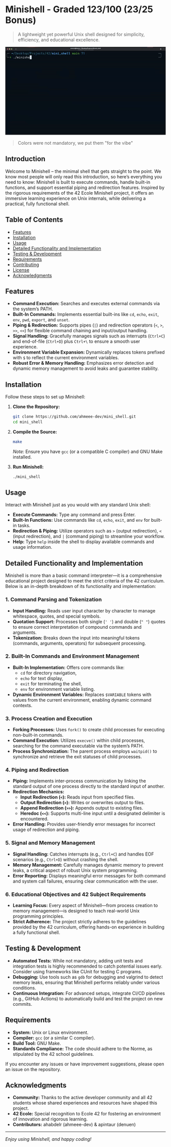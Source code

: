 # Minishell - Graded 123/100 (23/25 Bonus)
> A lightweight yet powerful Unix shell designed for simplicity, efficiency, and educational excellence.


![mini-demo](mini.gif)
> Colors were not mandatory, we put them "for the vibe"

## Introduction
Welcome to Minishell – the minimal shell that gets straight to the point. We know most people will only read this introduction, so here’s everything you need to know: Minishell is built to execute commands, handle built-in functions, and support essential piping and redirection features. Inspired by the rigorous requirements of the 42 Ecole Minishell project, it offers an immersive learning experience on Unix internals, while delivering a practical, fully functional shell.

## Table of Contents
- [Features](#features)
- [Installation](#installation)
- [Usage](#usage)
- [Detailed Functionality and Implementation](#detailed-functionality-and-implementation)
- [Testing & Development](#testing--development)
- [Requirements](#requirements)
- [Contributing](#contributing)
- [License](#license)
- [Acknowledgments](#acknowledgments)

## Features
- **Command Execution:** Searches and executes external commands via the system’s PATH.
- **Built-In Commands:** Implements essential built-ins like `cd`, `echo`, `exit`, `env`, `pwd`, `export`, and `unset`.
- **Piping & Redirection:** Supports pipes (`|`) and redirection operators (`<`, `>`, `>>`, `<<`) for flexible command chaining and input/output handling.
- **Signal Handling:** Gracefully manages signals such as interrupts (`Ctrl+C`) and end-of-file (`Ctrl+D`) plus `Ctrl+\` to ensure a smooth user experience.
- **Environment Variable Expansion:** Dynamically replaces tokens prefixed with `$` to reflect the current environment variables.
- **Robust Error & Memory Handling:** Emphasizes error detection and dynamic memory management to avoid leaks and guarantee stability.

## Installation
Follow these steps to set up Minishell:

1. **Clone the Repository:**
    ```bash
    git clone https://github.com/ahmeee-dev/mini_shell.git
    cd mini_shell
    ```

2. **Compile the Source:**
    ```bash
    make
    ```
    *Note:* Ensure you have `gcc` (or a compatible C compiler) and GNU Make installed.

3. **Run Minishell:**
    ```bash
    ./mini_shell
    ```

## Usage
Interact with Minishell just as you would with any standard Unix shell:

- **Execute Commands:** Type any command and press Enter.
- **Built-In Functions:** Use commands like `cd`, `echo`, `exit`, and `env` for built-in tasks.
- **Redirection & Piping:** Utilize operators such as `>` (output redirection), `<` (input redirection), and `|` (command piping) to streamline your workflow.
- **Help:** Type `help` inside the shell to display available commands and usage information.

## Detailed Functionality and Implementation
Minishell is more than a basic command interpreter—it is a comprehensive educational project designed to meet the strict criteria of the 42 curriculum. Below is an in-depth breakdown of its functionality and implementation:

### 1. Command Parsing and Tokenization
- **Input Handling:** Reads user input character by character to manage whitespace, quotes, and special symbols.
- **Quotation Support:** Processes both single (`' '`) and double (`" "`) quotes to ensure correct interpretation of compound commands and arguments.
- **Tokenization:** Breaks down the input into meaningful tokens (commands, arguments, operators) for subsequent processing.

### 2. Built-In Commands and Environment Management
- **Built-In Implementation:** Offers core commands like:
  - `cd` for directory navigation,
  - `echo` for text display,
  - `exit` for terminating the shell,
  - `env` for environment variable listing.
- **Dynamic Environment Variables:** Replaces `$VARIABLE` tokens with values from the current environment, enabling dynamic command contexts.

### 3. Process Creation and Execution
- **Forking Processes:** Uses `fork()` to create child processes for executing non-built-in commands.
- **Command Execution:** Utilizes `execve()` within child processes, searching for the command executable via the system’s PATH.
- **Process Synchronization:** The parent process employs `waitpid()` to synchronize and retrieve the exit statuses of child processes.

### 4. Piping and Redirection
- **Piping:** Implements inter-process communication by linking the standard output of one process directly to the standard input of another.
- **Redirection Mechanics:**
  - **Input Redirection (`<`):** Reads input from specified files.
  - **Output Redirection (`>`):** Writes or overwrites output to files.
  - **Append Redirection (`>>`):** Appends output to existing files.
  - **Heredoc (`<<`):** Supports multi-line input until a designated delimiter is encountered.
- **Error Handling:** Provides user-friendly error messages for incorrect usage of redirection and piping.

### 5. Signal and Memory Management
- **Signal Handling:** Catches interrupts (e.g., `Ctrl+C`) and handles EOF scenarios (e.g., `Ctrl+D`) without crashing the shell.
- **Memory Management:** Carefully manages dynamic memory to prevent leaks, a critical aspect of robust Unix system programming.
- **Error Reporting:** Displays meaningful error messages for both command and system call failures, ensuring clear communication with the user.

### 6. Educational Objectives and 42 Subject Requirements
- **Learning Focus:** Every aspect of Minishell—from process creation to memory management—is designed to teach real-world Unix programming principles.
- **Strict Adherence:** The project strictly adheres to the guidelines provided by the 42 curriculum, offering hands-on experience in building a fully functional shell.

## Testing & Development
- **Automated Tests:** While not mandatory, adding unit tests and integration tests is highly recommended to catch potential issues early. Consider using frameworks like CUnit for testing C programs.
- **Debugging:** Use tools such as `gdb` for debugging and valgrind to detect memory leaks, ensuring that Minishell performs reliably under various conditions.
- **Continuous Integration:** For advanced setups, integrate CI/CD pipelines (e.g., GitHub Actions) to automatically build and test the project on new commits.

## Requirements
- **System:** Unix or Linux environment.
- **Compiler:** `gcc` (or a similar C compiler).
- **Build Tool:** GNU Make.
- **Standards Compliance:** The code should adhere to the Norme, as stipulated by the 42 school guidelines.

If you encounter any issues or have improvement suggestions, please open an issue on the repository.

## Acknowledgments
- **Community:** Thanks to the active developer community and all 42 students whose shared experiences and resources have shaped this project.
- **42 Ecole:** Special recognition to Ecole 42 for fostering an environment of innovation and rigorous learning.
- **Contributors:** ahabdelr (ahmeee-dev) & apintaur (denuen)

---

*Enjoy using Minishell, and happy coding!*
